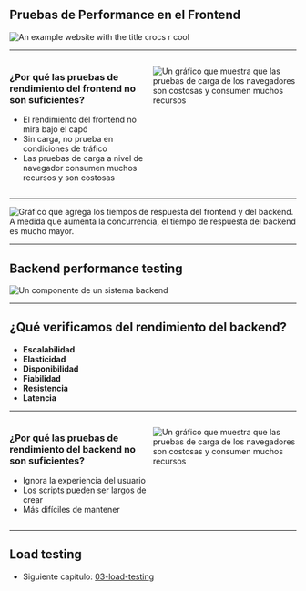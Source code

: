 
<style>
  .container {
    display: flex;
  }

  .col {
    flex: 1;
  }
</style>

## Pruebas de Performance en el Frontend

![An example website with the title crocs r cool](../../images/frontend-performance.png)
<!-- .element class="stretch" -->

---

<div class="container">
  <div class="col">

### ¿Por qué las pruebas de rendimiento del frontend no son suficientes?

  - El rendimiento del frontend no mira bajo el capó
  - Sin carga, no prueba en condiciones de tráfico
  - Las pruebas de carga a nivel de navegador consumen muchos recursos y son costosas

  </div>

  <div class="col">

  ![Un gráfico que muestra que las pruebas de carga de los navegadores son costosas y consumen muchos recursos](../../images/frontend-limitations.png)

  </div>
</div>

---

![Gráfico que agrega los tiempos de respuesta del frontend y del backend. A medida que aumenta la concurrencia, el tiempo de respuesta del backend es mucho mayor.](../../images/frontend-backend.png)

---

## Backend performance testing

![Un componente de un sistema backend](../../images/backend-component.png)
<!-- .element class="stretch" -->

---

## ¿Qué verificamos del rendimiento del backend?

- **Escalabilidad**
- **Elasticidad**
- **Disponibilidad** 
- **Fiabilidad**
- **Resistencia**
- **Latencia**

---

<div class="container">
  <div class="col">

### ¿Por qué las pruebas de rendimiento del backend no son suficientes?

  - Ignora la experiencia del usuario
  - Los scripts pueden ser largos de crear 
  - Más difíciles de mantener

  </div>

  <div class="col">

  ![Un gráfico que muestra que las pruebas de carga de los navegadores son costosas y consumen muchos recursos](../../images/frontend-limitations.png)

  </div>
</div>

---

## Load testing

- Siguiente capítulo: [03-load-testing](?p=esp/03-load-testing)

